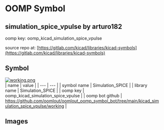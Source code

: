 # OOMP Symbol  
## simulation_spice_vpulse  by arturo182  
  
oomp key: oomp_kicad_simulation_spice_vpulse  
  
source repo at: [https://gitlab.com/kicad/libraries/kicad-symbols](https://gitlab.com/kicad/libraries/kicad-symbols)  
## Symbol  
  
[![working.png](working_600.png)](working.png)  
| name | value | 
| --- | --- | 
| symbol name | Simulation_SPICE | 
| library name | Simulation_SPICE | 
| oomp key | oomp_kicad_simulation_spice_vpulse | 
| oomp bot github | https://github.com/oomlout/oomlout_oomp_symbol_bot/tree/main/kicad_simulation_spice_vpulse/working | 
## Images  
